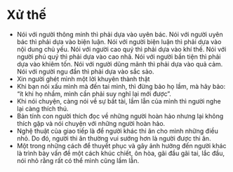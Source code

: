 # Xử thế

- Nói với người thông minh thì phải dựa vào uyên bác. Nói với người uyên bác thì phải dựa vào biện luận. Nói với người biện luận thì phải dựa vào nội dung chủ yếu. Nói với người cao quý thì phải dựa vào khí thế. Nói với người phú quý thì phải dựa vào cao nhã. Nói với người bần tiện thì phải dựa vào khiêm tốn. Nói với người dũng mãnh thì phải dựa vào quả cảm. Nói với người ngu đần thì phải dựa vào sắc sảo.
- Xin người ghét mình một lời khuyên thành thật
- Khi bạn nói xấu mình mà đến tai mình, thì đừng bảo họ lầm, mà hãy bảo: “ít khi họ nhầm, mình cần phải suy nghĩ lại mới được”.
- Khi nói chuyện, càng nói về sự bất tài, lầm lẫn của mình thì người nghe lại càng thích thú.
- Bản tính con người thích đọc về những người hoàn hảo nhưng lại không thích gặp và nói chuyện với những người hoàn hảo.
- Nghệ thuật của giao tiếp là để người khác thi ân cho mình những điều nhỏ. Do đó, người thi ân thường vui sướng hơn là người được thi ân.
- Một trong những cách để thuyết phục và gây ảnh hưởng đến người khác là trình bày vấn đề một cách khúc chiết, ôn hòa, gãi đầu gãi tai, lắc đầu, nói nhỏ rằng rất có thể mình cũng lầm lẫn.

